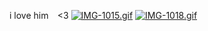 i love him ⠀<3
[![IMG-1015.gif](https://i.postimg.cc/Y2J8kV8F/IMG-1015.gif)](https://postimg.cc/Jt5j5pf7)
[![IMG-1018.gif](https://i.postimg.cc/vBnh6tZT/IMG-1018.gif)](https://postimg.cc/PptYgZZn)
